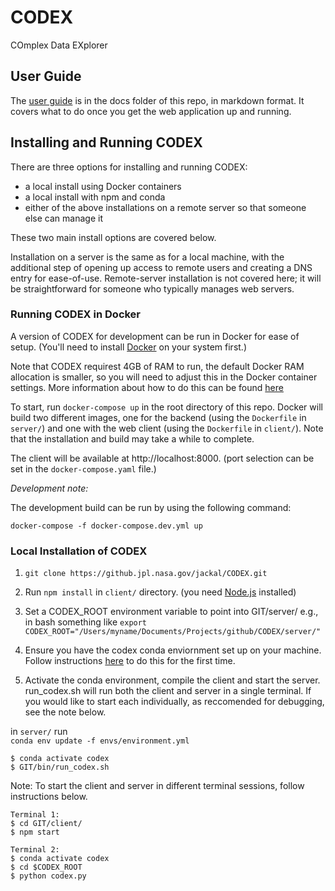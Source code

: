 # CODEX

COmplex Data EXplorer

## User Guide
The [user guide](docs/codex_user_guide/user_guide.md) is in the docs folder of this repo, in markdown format. It covers what to do once you get the web application up and running.

## Installing and Running CODEX
There are three options for installing and running CODEX:
- a local install using Docker containers
- a local install with npm and conda
- either of the above installations on a remote server so that someone else can manage it

These two main install options are covered below. 

Installation on a server is the same as for a local machine, with the additional step of opening up access to remote users and creating a DNS entry for ease-of-use. Remote-server installation is not covered here; it will be straightforward for someone who typically manages web servers.

### Running CODEX in Docker

A version of CODEX for development can be run in Docker for ease of setup. (You'll need to install [Docker](https://www.docker.com/]) on your system first.)

Note that CODEX requirest 4GB of RAM to run, the default Docker RAM allocation is smaller, so you will need to adjust this in the Docker container settings.  More information about how to do this can be found [here](https://forums.docker.com/t/how-to-increase-memory-size-that-is-available-for-a-docker-container/78483)

To start, run `docker-compose up` in the root directory of this repo. Docker will build two different images, one for the backend (using the `Dockerfile` in `server/`) and one with the web client (using the `Dockerfile` in `client/`). Note that the installation and build may take a while to complete.

The client will be available at http://localhost:8000. (port selection can be set in the `docker-compose.yaml` file.)

_Development note:_

The development build can be run by using the following command:
```
docker-compose -f docker-compose.dev.yml up
```


### Local Installation of CODEX

1. `git clone https://github.jpl.nasa.gov/jackal/CODEX.git`

1. Run `npm install` in `client/` directory. (you need [Node.js](https://nodejs.org/en/) installed)

1. Set a CODEX_ROOT environment variable to point into GIT/server/
e.g., in bash something like
`export CODEX_ROOT="/Users/myname/Documents/Projects/github/CODEX/server/"`

1. Ensure you have the codex conda enviornment set up on your machine. Follow instructions [here](https://github.jpl.nasa.gov/jackal/CODEX/tree/develop/server/envs/README.md) to do this for the first time.

1. Activate the conda environment, compile the client and start the server. run_codex.sh will run both the client and server in a single terminal. If you would like to start each individually, as reccomended for debugging, see the note below.

in `server/` run  
`conda env update -f envs/environment.yml`

```
$ conda activate codex
$ GIT/bin/run_codex.sh
```

Note: To start the client and server in different terminal sessions, follow instructions below.

```
Terminal 1:
$ cd GIT/client/
$ npm start

Terminal 2:
$ conda activate codex
$ cd $CODEX_ROOT
$ python codex.py
```

